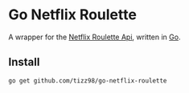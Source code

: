 # Go Netflix Roulette
A wrapper for the [Netflix Roulette Api](http://netflixroulette.net/api/), written in [Go](https://golang.org).

## Install
`go get github.com/tizz98/go-netflix-roulette`
